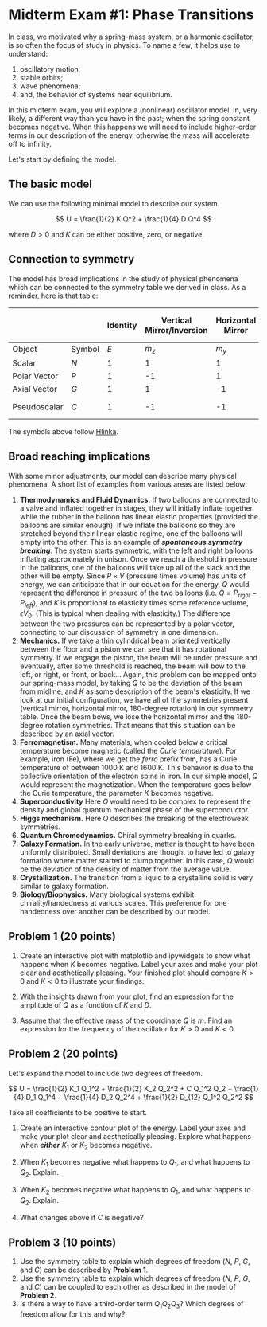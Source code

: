 # Midterm Exam #1: Phase Transitions

In class, we motivated why a spring-mass system, or a harmonic oscillator, is so often the focus of study in physics. To name a few, it helps use to understand:

1. oscillatory motion;
2. stable orbits;
3. wave phenomena;
4. and, the behavior of systems near equilibrium.

In this midterm exam, you will explore a (nonlinear) oscillator model, in, very likely, a different way than you have in the past; when the spring constant becomes negative. When this happens we will need to include higher-order terms in our description of the energy, otherwise the mass will accelerate off to infinity.

Let's start by defining the model.

## The basic model

We can use the following minimal model to describe our system.

$$ U = \frac{1}{2} K Q^2 + \frac{1}{4} D Q^4 $$

where $D>0$ and $K$ can be either positive, zero, or negative.

## Connection to symmetry

The model has broad implications in the study of physical phenomena which can be connected to the symmetry table we derived in class. As a reminder, here is that table:

|               |        | Identity  | Vertical Mirror/Inversion | Horizontal Mirror | 180-degree Rotation |                         |
|---------------|--------|-----------|--------------------------|-------------------|----------------------|-------------------------|
| Object        | Symbol | $E$       | $m_z$                    | $m_y$             | $C_{2y}$             | Example                 |
| Scalar        | $N$  | 1         | 1                        | 1                 | 1                    | $\vec{c} \cdot \vec{c}$  |
| Polar Vector  | $P$  | 1         | -1                       | 1                 | -1                   | $\vec{c}$               |
| Axial Vector  | $G$  | 1         | 1                        | -1                | -1                   | $\vec{a} \times \vec{b}$ |
| Pseudoscalar  | $C$  | 1         | -1                       | -1                | 1                    | $(\vec{a} \times \vec{b}) \cdot \vec{c}$ |

The symbols above follow [Hlinka](https://journals.aps.org/prl/abstract/10.1103/PhysRevLett.113.165502). 

## Broad reaching implications

With some minor adjustments, our model can describe many physical phenomena. A short list of examples from various areas are listed below:

1. **Thermodynamics and Fluid Dynamics.** If two balloons are connected to a valve and inflated together in stages, they will initially inflate together while the rubber in the balloon has linear elastic properties (provided the balloons are similar enough). If we inflate the balloons so they are stretched beyond their linear elastic regime, one of the balloons will empty into the other. This is an example of ***spontaneous symmetry breaking***. The system starts symmetric, with the left and right balloons inflating approximately in unison. Once we reach a threshold in pressure in the balloons, one of the balloons will take up all of the slack and the other will be empty. Since $P\times V$ (pressure times volume) has units of energy, we can anticipate that in our equation for the energy, $Q$ would represent the difference in pressure of the two balloons (i.e. $Q=P_{right}-P_{left}$), and $K$ is proportional to elasticity times some reference volume, $\epsilon V_0$. (This is typical when dealing with elasticity.) The difference between the two pressures can be represented by a polar vector, connecting to our discussion of symmetry in one dimension.
2. **Mechanics.** If we take a thin cylindrical beam oriented vertically between the floor and a piston we can see that it has rotational symmetry. If we engage the piston, the beam will be under pressure and eventually, after some threshold is reached, the beam will bow to the left, or right, or front, or back... Again, this problem can be mapped onto our spring-mass model, by taking $Q$ to be the deviation of the beam from midline, and $K$ as some description of the beam's elasticity. If we look at our initial configuration, we have all of the symmetries present (vertical mirror, horizontal mirror, 180-degree rotation) in our symmetry table. Once the beam bows, we lose the horizontal mirror and the 180-degree rotation symmetries. That means that this situation can be described by an axial vector.
3. **Ferromagnetism.** Many materials, when cooled below a critical temperature become magnetic (called the *Curie temperature*). For example, iron (Fe), where we get the *ferro* prefix from, has a Curie temperature of between 1000 K and 1600 K. This behavior is due to the collective orientation of the electron spins in iron. In our simple model, $Q$ would represent the magnetization. When the temperature goes below the Curie temperature, the parameter $K$ becomes negative.
4. **Superconductivity** Here $Q$ would need to be complex to represent the density and global quantum mechanical phase of the superconductor.
5. **Higgs mechanism.** Here $Q$ describes the breaking of the electroweak symmetries.
6. **Quantum Chromodynamics.** Chiral symmetry breaking in quarks.
7. **Galaxy Formation.** In the early universe, matter is thought to have been uniformly distributed. Small deviations are thought to have led to galaxy formation where matter started to clump together. In this case, $Q$ would be the deviation of the density of matter from the average value.
8. **Crystallization.** The transition from a liquid to a crystalline solid is very similar to galaxy formation.
9. **Biology/Biophysics.** Many biological systems exhibit chirality/handedness at various scales. This preference for one handedness over another can be described by our model.

## Problem 1 (20 points)

1. Create an interactive plot with matplotlib and ipywidgets to show what happens when $K$ becomes negative. Label your axes and make your plot clear and aesthetically pleasing. Your finished plot should compare $K>0$ and $K<0$ to illustrate your findings.

2. With the insights drawn from your plot, find an expression for the amplitude of $Q$ as a function of $K$ and $D$. 

3. Assume that the effective mass of the coordinate $Q$ is $m$. Find an expression for the frequency of the oscillator for $K>0$ and $K<0$.

## Problem 2 (20 points)

Let's expand the model to include two degrees of freedom.

$$ U = \frac{1}{2} K_1 Q_1^2 + \frac{1}{2} K_2 Q_2^2 + C Q_1^2 Q_2 + \frac{1}{4} D_1 Q_1^4 + \frac{1}{4} D_2 Q_2^4 + \frac{1}{2} D_{12} Q_1^2 Q_2^2 $$

Take all coefficients to be positive to start.

1. Create an interactive contour plot of the energy. Label your axes and make your plot clear and aesthetically pleasing. Explore what happens when ***either*** $K_1$ or $K_2$ becomes negative.

2. When $K_1$ becomes negative what happens to $Q_1$, and what happens to $Q_2$. Explain.

3. When $K_2$ becomes negative what happens to $Q_1$, and what happens to $Q_2$. Explain.

4. What changes above if $C$ is negative?

## Problem 3 (10 points)

1. Use the symmetry table to explain which degrees of freedom ($N$, $P$, $G$, and $C$) can be described by **Problem 1**.
2. Use the symmetry table to explain which degrees of freedom ($N$, $P$, $G$, and $C$) can be coupled to each other as described in the model of **Problem 2**.
3. Is there a way to have a third-order term $Q_1 Q_2 Q_3$? Which degrees of freedom allow for this and why?

